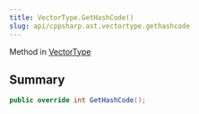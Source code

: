 ```yaml
---
title: VectorType.GetHashCode()
slug: api/cppsharp.ast.vectortype.gethashcode
---
```

Method in [VectorType](/api/cppsharp/ast/vectortype)

## Summary



```csharp
public override int GetHashCode();
```

